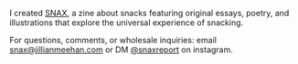 I created [SNAX](http://snaxreport.com/), a zine about snacks featuring original essays, poetry, and illustrations that explore the universal experience of snacking.

For questions, comments, or wholesale inquiries: email [snax@jillianmeehan.com](mailto:snax@jillianmeehan.com) or DM [@snaxreport](https://instagram.com/snaxreport) on instagram.
